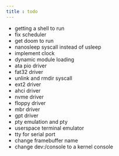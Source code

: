 ```yaml
---
title : todo
---
```

- getting a shell to run
- fix scheduler
- get doom to run
- nanosleep syscall instead of usleep
- implement clock
- dynamic module loading
- ata pio driver
- fat32 driver
- unlink and rmdir syscall
- ext2 driver
- ahci driver
- nvme driver
- floppy driver
- mbr driver
- gpt driver
- pty emulation and pty
- userspace terminal emulator
- tty for serial port
- change framebuffer name
- change dev:/console to a kernel console
